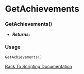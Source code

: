 # GetAchievements

### GetAchievements()
- ***Returns:*** 

### Usage

```Lua
GetAchievements()
```


[Back To Scripting Documentation](../README.md)
